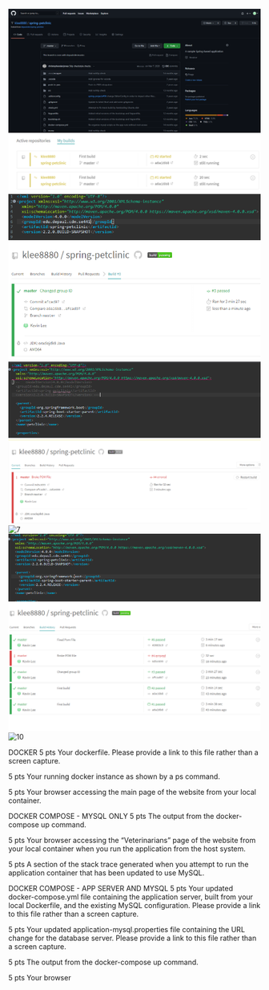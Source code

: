 ![1](https://github.com/klee8880/spring-petclinic/blob/master/figures/P1.PNG)
![2](https://github.com/klee8880/spring-petclinic/blob/master/figures/P2.PNG)
![3](https://github.com/klee8880/spring-petclinic/blob/master/figures/P3.PNG)
![4](https://github.com/klee8880/spring-petclinic/blob/master/figures/P4.PNG)
![5](https://github.com/klee8880/spring-petclinic/blob/master/figures/P5.PNG)
![6](https://github.com/klee8880/spring-petclinic/blob/master/figures/P6.PNG)
![7](figures/P7)
![8](https://github.com/klee8880/spring-petclinic/blob/master/figures/P7.PNG)
![9](https://github.com/klee8880/spring-petclinic/blob/master/figures/P8.PNG)
![10](figures/P10)

DOCKER
5 pts Your dockerfile. Please provide a link to this file rather than a screen capture.

5 pts Your running docker instance as shown by a ps command.

5 pts Your browser accessing the main page of the website from your local container.

DOCKER COMPOSE - MYSQL ONLY
5 pts The output from the docker-compose up command.

5 pts Your browser accessing the “Veterinarians” page of the website from your local container when you run the application from the host system.

5 pts A section of the stack trace generated when you attempt to run the application
container that has been updated to use MySQL.

DOCKER COMPOSE - APP SERVER AND MYSQL
5 pts Your updated docker-compose.yml file containing the application server, built from
your local Dockerfile, and the existing MySQL configuration. Please provide a link
to this file rather than a screen capture.

5 pts Your updated application-mysql.properties file containing the URL change for
the database server. Please provide a link to this file rather than a screen capture.

5 pts The output from the docker-compose up command.

5 pts Your browser
